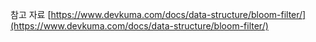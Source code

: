 참고 자료
[https://www.devkuma.com/docs/data-structure/bloom-filter/](https://www.devkuma.com/docs/data-structure/bloom-filter/)